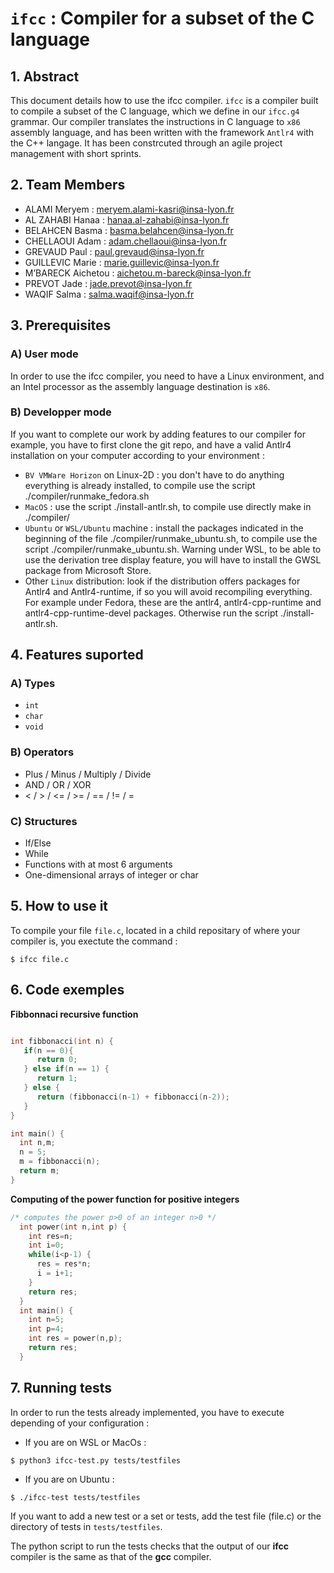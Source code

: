 # `ifcc` : Compiler for a subset of the C language

## 1. Abstract
This document details how to use the ifcc compiler. `ifcc` is a compiler built to compile a subset of the C language, which we define in our `ifcc.g4` grammar. Our compiler translates the instructions in C language to `x86` assembly language, and has been written with the framework `Antlr4` with the C++ langage. It has been constrcuted through an agile project management with short sprints.

## 2. Team Members
- ALAMI Meryem : meryem.alami-kasri@insa-lyon.fr
- AL ZAHABI Hanaa : hanaa.al-zahabi@insa-lyon.fr
- BELAHCEN Basma : basma.belahcen@insa-lyon.fr
- CHELLAOUI Adam : adam.chellaoui@insa-lyon.fr
- GREVAUD Paul : paul.grevaud@insa-lyon.fr
- GUILLEVIC Marie : marie.guillevic@insa-lyon.fr
- M’BARECK Aichetou : aichetou.m-bareck@insa-lyon.fr
- PREVOT Jade : jade.prevot@insa-lyon.fr
- WAQIF Salma : salma.waqif@insa-lyon.fr


## 3. Prerequisites
### A) User mode
In order to use the ifcc compiler, you need to have a Linux environment, and an Intel processor as the assembly language destination is `x86`.

### B) Developper mode
If you want to complete our work by adding features to our compiler for example, you have to first clone the git repo, and have a valid Antlr4 installation on your computer according to your environment :

- `BV VMWare Horizon` on Linux-2D : you don't have to do anything everything is already installed, to compile use the script ./compiler/runmake_fedora.sh
- `MacOS` : use the script ./install-antlr.sh, to compile use directly make in ./compiler/
- `Ubuntu` or `WSL/Ubuntu` machine : install the packages indicated in the beginning of the file ./compiler/runmake_ubuntu.sh, to compile use the script ./compiler/runmake_ubuntu.sh. Warning under WSL, to be able to use the derivation tree display feature, you will have to install the GWSL package from Microsoft Store.
- Other `Linux` distribution: look if the distribution offers packages for Antlr4 and Antlr4-runtime, if so you will avoid recompiling everything. For example under Fedora, these are the antlr4, antlr4-cpp-runtime and antlr4-cpp-runtime-devel packages. Otherwise run the script ./install-antlr.sh.

## 4. Features suported
### A) Types
- `int`
- `char`
- `void`

### B) Operators
- Plus / Minus / Multiply / Divide
- AND / OR / XOR
- < / > / <= / >= / == / != / =

### C) Structures
- If/Else
- While
- Functions with at most 6 arguments
- One-dimensional arrays of integer or char

## 5. How to use it

To compile your file `file.c`, located in a child repositary of where your compiler is, you exectute the command :
```
$ ifcc file.c
```
## 6. Code exemples
**Fibbonnaci recursive function**
```c

int fibbonacci(int n) {
   if(n == 0){
      return 0;
   } else if(n == 1) {
      return 1;
   } else {
      return (fibbonacci(n-1) + fibbonacci(n-2));
   }
}

int main() {
  int n,m;
  n = 5;
  m = fibbonacci(n);
  return m;
}
```
**Computing of the power function for positive integers**
```c
/* computes the power p>0 of an integer n>0 */
  int power(int n,int p) {
    int res=n;
    int i=0;
    while(i<p-1) {
      res = res*n;
      i = i+1;
    }
    return res;
  }
  int main() {
    int n=5;
    int p=4;
    int res = power(n,p);
    return res;
  }
```
## 7. Running tests

In order to run the tests already implemented, you have to execute depending of your configuration :

 - If you are on WSL or MacOs :
``` 
$ python3 ifcc-test.py tests/testfiles
```
 - If you are on Ubuntu : 
``` 
$ ./ifcc-test tests/testfiles
```

If you want to add a new test or a set or tests, add the test file (file.c) or the directory of tests in `tests/testfiles`.

The python script to run the tests checks that the output of our **ifcc** compiler is the same as that of the **gcc** compiler.

